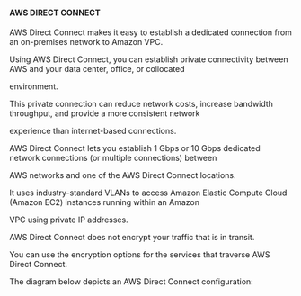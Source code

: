 #### AWS DIRECT CONNECT

AWS Direct Connect makes it easy to establish a dedicated connection from an
on-premises network to Amazon VPC.

Using AWS Direct Connect, you can establish private connectivity between AWS and
your data center, office, or collocated

environment.

This private connection can reduce network costs, increase bandwidth throughput,
and provide a more consistent network

experience than internet-based connections.

AWS Direct Connect lets you establish 1 Gbps or 10 Gbps dedicated network
connections (or multiple connections) between

AWS networks and one of the AWS Direct Connect locations.

It uses industry-standard VLANs to access Amazon Elastic Compute Cloud (Amazon
EC2) instances running within an Amazon

VPC using private IP addresses.

AWS Direct Connect does not encrypt your traffic that is in transit.

You can use the encryption options for the services that traverse AWS Direct
Connect.

The diagram below depicts an AWS Direct Connect configuration:

